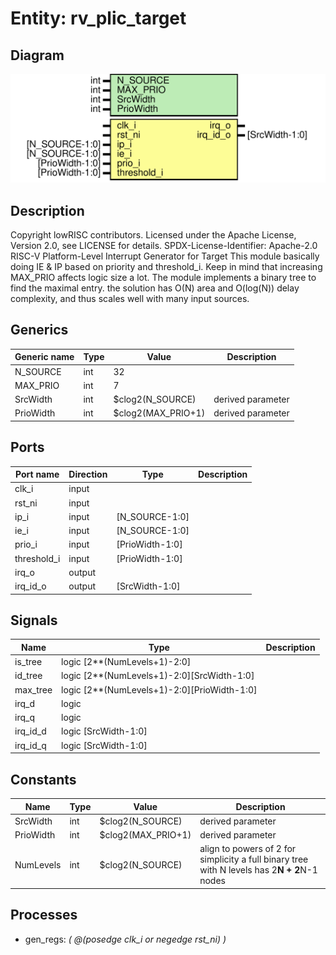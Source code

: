 # Entity: rv_plic_target
## Diagram
![Diagram](rv_plic_target.svg "Diagram")
## Description
Copyright lowRISC contributors.
 Licensed under the Apache License, Version 2.0, see LICENSE for details.
 SPDX-License-Identifier: Apache-2.0
 RISC-V Platform-Level Interrupt Generator for Target
 This module basically doing IE & IP based on priority and threshold_i.
 Keep in mind that increasing MAX_PRIO affects logic size a lot.
 The module implements a binary tree to find the maximal entry. the solution
 has O(N) area and O(log(N)) delay complexity, and thus scales well with
 many input sources.
 
## Generics
| Generic name | Type | Value              | Description       |
| ------------ | ---- | ------------------ | ----------------- |
| N_SOURCE     | int  | 32                 |                   |
| MAX_PRIO     | int  | 7                  |                   |
| SrcWidth     | int  | $clog2(N_SOURCE)   | derived parameter |
| PrioWidth    | int  | $clog2(MAX_PRIO+1) | derived parameter |
## Ports
| Port name   | Direction | Type            | Description |
| ----------- | --------- | --------------- | ----------- |
| clk_i       | input     |                 |             |
| rst_ni      | input     |                 |             |
| ip_i        | input     | [N_SOURCE-1:0]  |             |
| ie_i        | input     | [N_SOURCE-1:0]  |             |
| prio_i      | input     | [PrioWidth-1:0] |             |
| threshold_i | input     | [PrioWidth-1:0] |             |
| irq_o       | output    |                 |             |
| irq_id_o    | output    | [SrcWidth-1:0]  |             |
## Signals
| Name     | Type                                        | Description |
| -------- | ------------------------------------------- | ----------- |
| is_tree  | logic [2**(NumLevels+1)-2:0]                |             |
| id_tree  | logic [2**(NumLevels+1)-2:0][SrcWidth-1:0]  |             |
| max_tree | logic [2**(NumLevels+1)-2:0][PrioWidth-1:0] |             |
| irq_d    | logic                                       |             |
| irq_q    | logic                                       |             |
| irq_id_d | logic [SrcWidth-1:0]                        |             |
| irq_id_q | logic [SrcWidth-1:0]                        |             |
## Constants
| Name      | Type | Value              | Description                                                                                   |
| --------- | ---- | ------------------ | --------------------------------------------------------------------------------------------- |
| SrcWidth  | int  | $clog2(N_SOURCE)   | derived parameter                                                                             |
| PrioWidth | int  | $clog2(MAX_PRIO+1) | derived parameter                                                                             |
| NumLevels | int  | $clog2(N_SOURCE)   | align to powers of 2 for simplicity a full binary tree with N levels has 2**N + 2**N-1 nodes  |
## Processes
- gen_regs: _( @(posedge clk_i or negedge rst_ni) )_

